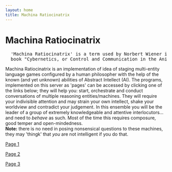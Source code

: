 ```yaml
---
layout: home
title: Machina Ratiocinatrix
---
```

# Machina Ratiocinatrix
<pre>
  'Machina Ratiocinatrix' is a term used by Norbert Wiener in the introduction to his 
  book "Cybernetics, or Control and Communication in the Animal and the Machine".
</pre>
Machina Ratiocinatrix is an implementation of idea of staging multi-entity language games configured by a human philosopher with the help of the known (and yet unknown) abilities of Abstract Intellect (AI). The programs, implemented on this server as 'pages' can be accessed by clicking one of the links below; they will help you: start, orchestrate and conduct conversations of multiple reasoning entities/machines. They will require your indivisible attention and may strain your own intellect, shake your worldview and contradict your judgement. In this ensemble you will be the leader of a group of extremely knowledgeable and attentive interlocutors... and need to _behave_ as such. Most of the time this requires composure, good temper and open-mindedness.<br>**Note:** there is no need in posing nonsensical questions to these machines, they may 'thingk' that _you_ are not intelligent if you do that.


[Page 1](./pages/page_1)

[Page 2](./pages/page_2)

[Page 3](./pages/page_3.html)
